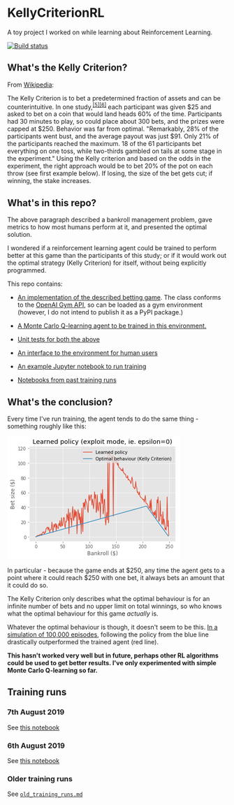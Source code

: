 # KellyCriterionRL

A toy project I worked on while learning about Reinforcement Learning.

[![Build status](https://travis-ci.com/cai-harry/KellyCriterionRL.svg?master)](https://travis-ci.com/cai-harry)

## What's the Kelly Criterion?


From [Wikipedia](https://en.wikipedia.org/wiki/Kelly_criterion):

The Kelly Criterion is to bet a predetermined fraction of assets and can be counterintuitive. In one study,<sup>[[5]](https://en.wikipedia.org/wiki/Kelly_criterion#cite_note-5)[[6]](https://en.wikipedia.org/wiki/Kelly_criterion#cite_note-6)</sup> each participant was given $25 and asked to bet on a coin that would land heads 60% of the time. Participants had 30 minutes to play, so could place about 300 bets, and the prizes were capped at $250. Behavior was far from optimal. "Remarkably, 28% of the participants went bust, and the average payout was just $91. Only 21% of the participants reached the maximum. 18 of the 61 participants bet everything on one toss, while two-thirds gambled on tails at some stage in the experiment." Using the Kelly criterion and based on the odds in the experiment, the right approach would be to bet 20% of the pot on each throw (see first example below). If losing, the size of the bet gets cut; if winning, the stake increases.

## What's in this repo?

The above paragraph described a bankroll management problem, gave metrics to how most humans perform at it, and presented the optimal solution.

I wondered if a reinforcement learning agent could be trained to perform better at this game than the participants of this study; or if it would work out the optimal strategy (Kelly Criterion) for itself, without being explicitly programmed.

This repo contains:

- [An implementation of the described betting game](src/environment.py). The class conforms to the [OpenAI Gym API](https://github.com/openai/gym), so can be loaded as a gym environment (however, I do not intend to publish it as a PyPI package.)

- [A Monte Carlo Q-learning agent to be trained in this environment.](src/agent.py)

- [Unit tests for both the above](tests)

- [An interface to the environment for human users](src/user_agent.py)

- [An example Jupyter notebook to run training](notebooks/train_example.ipynb)

- [Notebooks from past training runs](notebooks)

## What's the conclusion?

Every time I've run training, the agent tends to do the same thing - something roughly like this:

![Learned policy August 7th 2019](.README_images/2019-08-07-learned-policy.png)

In particular - because the game ends at $250, any time the agent gets to a point where it could reach $250 with one bet, it always bets an amount that it could do so.

The Kelly Criterion only describes what the optimal behaviour is for an infinite number of bets and no upper limit on total winnings, so who knows what the optimal behaviour for this game _actually_ is.

Whatever the optimal behaviour is though, it doesn't seem to be this. [In a simulation of 100,000 episodes](notebooks/2019-08-07.ipynb), following the policy from the blue line drastically outperformed the trained agent (red line).

**This hasn't worked very well but in future, perhaps other RL algorithms could be used to get better results. I've only experimented with simple Monte Carlo Q-learning so far.**

## Training runs

### 7th August 2019

See [this notebook](notebooks/2019-08-07.ipynb)

### 6th August 2019

See [this notebook](notebooks/2019-08-06.ipynb)

### Older training runs

See [`old_training_runs.md`](old_training_runs.md)
